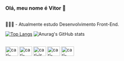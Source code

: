 ### Olá, meu nome é Vitor 👋
 </br>
👨🏿‍💻 - Atualmente estudo Desenvolvimento Front-End. </br>

<div>
  
  
  [![Top Langs](https://github-readme-stats.vercel.app/api/top-langs/?username=caridebas&layout=compact)](https://github.com/anuraghazra/github-readme-stats)
  ![Anurag's GitHub stats](https://github-readme-stats.vercel.app/api?username=caridebas&show_icons=true&theme=radical)
  
  <div style="display: inline_block"><br>
  <img aling="center" alt="cari-html" height="30" width="40" src="https://cdn.jsdelivr.net/gh/devicons/devicon/icons/html5/html5-original.svg" />
  <img aling="center" alt="cari-css" height="30" width="40" src="https://cdn.jsdelivr.net/gh/devicons/devicon/icons/css3/css3-original.svg" />
   <img aling="center" alt="cari-js" height="30" width="40" src="https://cdn.jsdelivr.net/gh/devicons/devicon/icons/javascript/javascript-plain.svg" />
    <img aling="center" alt="cari-vue" height="30" width="40" src="https://cdn.jsdelivr.net/gh/devicons/devicon/icons/vuejs/vuejs-original.svg" />
    <img aling="center" alt="cari-ang" height="30" width="40" src="https://cdn.jsdelivr.net/gh/devicons/devicon/icons/angularjs/angularjs-original.svg" />
  
  </div>
  
  ##
  

  </div>

